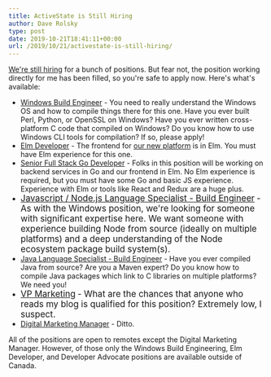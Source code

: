 ```yaml
---
title: ActiveState is Still Hiring
author: Dave Rolsky
type: post
date: 2019-10-21T18:41:11+00:00
url: /2019/10/21/activestate-is-still-hiring/
---
```

[We're still hiring][1] for a bunch of positions. But fear not, the position working directly for me has been filled, so you're safe to apply now. Here's what's available:

  * [Windows Build Engineer][2] - You need to really understand the Windows OS and how to compile things there for this one. Have you ever built Perl, Python, or OpenSSL on Windows? Have you ever written cross-platform C code that compiled on Windows? Do you know how to use Windows CLI tools for compilation? If so, please apply!
  * [Elm Developer][3] - The frontend for [our new platform][4] is in Elm. You must have Elm experience for this one.
  * [Senior Full Stack Go Developer][5] - Folks in this position will be working on backend services in Go and our frontend in Elm. No Elm experience is required, but you must have some Go and basic JS experience. Experience with Elm or tools like React and Redux are a huge plus.
  * <a style="font-size: 1.0625rem;" href="https://www.activestate.com/company/careers/?gh_jid=4334347002#grnhse_app">Javascript / Node.js Language Specialist - Build Engineer</a> <span style="font-size: 1.0625rem;">- As with the Windows position, we're looking for someone with significant expertise here. We want someone with experience building Node from source (ideally on multiple platforms) and a deep understanding of the Node ecosystem package build system(s).</span>
  * [Java Language Specialist - Build Engineer][6] - Have you ever compiled Java from source? Are you a Maven expert? Do you know how to compile Java packages which link to C libraries on multiple platforms? We need you!
  * <a style="font-size: 1.0625rem;" href="https://www.activestate.com/company/careers/?gh_jid=4334359002#grnhse_app">VP Marketing</a> <span style="font-size: 1.0625rem;">- What are the chances that anyone who reads my blog is qualified for this position? Extremely low, I suspect.</span>
  * [Digital Marketing Manager][7] - Ditto.

All of the positions are open to remotes except the Digital Marketing Manager. However, of those only the Windows Build Engineering, Elm Developer, and Developer Advocate positions are available outside of Canada.

 [1]: https://www.activestate.com/company/careers/
 [2]: https://www.activestate.com/company/careers/?gh_jid=4339840002#grnhse_app
 [3]: https://www.activestate.com/company/careers/?gh_jid=4462997002#grnhse_app
 [4]: http://platform.activestate.com
 [5]: https://www.activestate.com/company/careers/?gh_jid=4358583002#grnhse_app
 [6]: https://www.activestate.com/company/careers/?gh_jid=4334349002#grnhse_app
 [7]: https://www.activestate.com/company/careers/?gh_jid=4388129002#grnhse_app